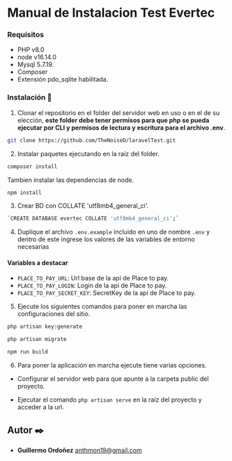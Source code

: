 # Manual de Instalacion Test Evertec

### Requisitos

- PHP v8.0
- node v16.14.0
- Mysql 5.7.19.
- Composer
- Extensión pdo_sqlite habilitada.

### Instalación 🔧
1. Clonar el repositorio en el folder del servidor web en uso o en el de su elección, **este folder debe tener permisos para que php se pueda ejecutar por CLI y permisos de lectura y escritura para el archivo .env**.

```sh 
git clone https://github.com/TheNoiseD/laravelTest.git 
```

2. Instalar paquetes ejecutando en la raíz del folder.

```sh 
composer install
```
Tambien instalar las dependencias de node.
```sh
npm install
```
3. Crear BD con COLLATE 'utf8mb4_general_ci'.

```sh 
`CREATE DATABASE evertec COLLATE 'utf8mb4_general_ci';`
```

4. Duplique el archivo `.env.example` incluido en uno de nombre `.env` y dentro de este ingrese los valores de las variables de entorno necesarias

#### Variables a destacar
- `PLACE_TO_PAY_URL`: Url base de la api de Place to pay.
- `PLACE_TO_PAY_LOGIN`: Login de la api de Place to pay.
- `PLACE_TO_PAY_SECRET_KEY`: SecretKey de la api de Place to pay.

5. Ejecute los siguientes comandos para poner en marcha las configuraciones del sitio.

```sh
php artisan key:generate
``` 
```sh
php artisan migrate
```
```sh
npm run build
```
6. Para poner la aplicación en marcha ejecute tiene varias opciones.

- Configurar el servidor web para que apunte a la carpeta public del proyecto.

- Ejecutar el comando `php artisan serve` en la raíz del proyecto y acceder a la url.

## Autor ✒️

* **Guillermo Ordoñez** [anthmon19@gmail.com](mailto:anthmon19@gmail.com)
